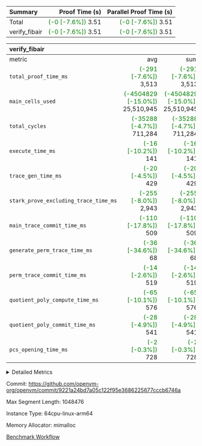 | Summary | Proof Time (s) | Parallel Proof Time (s) |
|:---|---:|---:|
| Total | <span style='color: green'>(-0 [-7.6%])</span> 3.51 | <span style='color: green'>(-0 [-7.6%])</span> 3.51 |
| verify_fibair | <span style='color: green'>(-0 [-7.6%])</span> 3.51 | <span style='color: green'>(-0 [-7.6%])</span> 3.51 |


| verify_fibair |||||
|:---|---:|---:|---:|---:|
|metric|avg|sum|max|min|
| `total_proof_time_ms ` | <span style='color: green'>(-291 [-7.6%])</span> 3,513 | <span style='color: green'>(-291 [-7.6%])</span> 3,513 | <span style='color: green'>(-291 [-7.6%])</span> 3,513 | <span style='color: green'>(-291 [-7.6%])</span> 3,513 |
| `main_cells_used     ` | <span style='color: green'>(-4504829 [-15.0%])</span> 25,510,945 | <span style='color: green'>(-4504829 [-15.0%])</span> 25,510,945 | <span style='color: green'>(-4504829 [-15.0%])</span> 25,510,945 | <span style='color: green'>(-4504829 [-15.0%])</span> 25,510,945 |
| `total_cycles        ` | <span style='color: green'>(-35288 [-4.7%])</span> 711,284 | <span style='color: green'>(-35288 [-4.7%])</span> 711,284 | <span style='color: green'>(-35288 [-4.7%])</span> 711,284 | <span style='color: green'>(-35288 [-4.7%])</span> 711,284 |
| `execute_time_ms     ` | <span style='color: green'>(-16 [-10.2%])</span> 141 | <span style='color: green'>(-16 [-10.2%])</span> 141 | <span style='color: green'>(-16 [-10.2%])</span> 141 | <span style='color: green'>(-16 [-10.2%])</span> 141 |
| `trace_gen_time_ms   ` | <span style='color: green'>(-20 [-4.5%])</span> 429 | <span style='color: green'>(-20 [-4.5%])</span> 429 | <span style='color: green'>(-20 [-4.5%])</span> 429 | <span style='color: green'>(-20 [-4.5%])</span> 429 |
| `stark_prove_excluding_trace_time_ms` | <span style='color: green'>(-255 [-8.0%])</span> 2,943 | <span style='color: green'>(-255 [-8.0%])</span> 2,943 | <span style='color: green'>(-255 [-8.0%])</span> 2,943 | <span style='color: green'>(-255 [-8.0%])</span> 2,943 |
| `main_trace_commit_time_ms` | <span style='color: green'>(-110 [-17.8%])</span> 509 | <span style='color: green'>(-110 [-17.8%])</span> 509 | <span style='color: green'>(-110 [-17.8%])</span> 509 | <span style='color: green'>(-110 [-17.8%])</span> 509 |
| `generate_perm_trace_time_ms` | <span style='color: green'>(-36 [-34.6%])</span> 68 | <span style='color: green'>(-36 [-34.6%])</span> 68 | <span style='color: green'>(-36 [-34.6%])</span> 68 | <span style='color: green'>(-36 [-34.6%])</span> 68 |
| `perm_trace_commit_time_ms` | <span style='color: green'>(-14 [-2.6%])</span> 519 | <span style='color: green'>(-14 [-2.6%])</span> 519 | <span style='color: green'>(-14 [-2.6%])</span> 519 | <span style='color: green'>(-14 [-2.6%])</span> 519 |
| `quotient_poly_compute_time_ms` | <span style='color: green'>(-65 [-10.1%])</span> 576 | <span style='color: green'>(-65 [-10.1%])</span> 576 | <span style='color: green'>(-65 [-10.1%])</span> 576 | <span style='color: green'>(-65 [-10.1%])</span> 576 |
| `quotient_poly_commit_time_ms` | <span style='color: green'>(-28 [-4.9%])</span> 541 | <span style='color: green'>(-28 [-4.9%])</span> 541 | <span style='color: green'>(-28 [-4.9%])</span> 541 | <span style='color: green'>(-28 [-4.9%])</span> 541 |
| `pcs_opening_time_ms ` | <span style='color: green'>(-2 [-0.3%])</span> 728 | <span style='color: green'>(-2 [-0.3%])</span> 728 | <span style='color: green'>(-2 [-0.3%])</span> 728 | <span style='color: green'>(-2 [-0.3%])</span> 728 |



<details>
<summary>Detailed Metrics</summary>

|  | verify_program_compile_ms | total_cells | stark_prove_excluding_trace_time_ms | quotient_poly_compute_time_ms | quotient_poly_commit_time_ms | perm_trace_commit_time_ms | pcs_opening_time_ms | main_trace_commit_time_ms |
| --- | --- | --- | --- | --- | --- | --- | --- |
|  | 4 | 65,536 | 68 | 3 | 14 | 0 | 31 | 18 | 

| air_name | rows | quotient_deg | main_cols | interactions | constraints | cells |
| --- | --- | --- | --- | --- | --- | --- |
| AccessAdapterAir<2> |  | 4 |  | 5 | 12 |  | 
| AccessAdapterAir<4> |  | 4 |  | 5 | 12 |  | 
| AccessAdapterAir<8> |  | 4 |  | 5 | 12 |  | 
| FibonacciAir | 32,768 | 1 | 2 |  | 5 | 65,536 | 
| FriReducedOpeningAir |  | 4 |  | 35 | 59 |  | 
| NativePoseidon2Air<BabyBearParameters>, 1> |  | 4 |  | 31 | 302 |  | 
| PhantomAir |  | 4 |  | 3 | 4 |  | 
| ProgramAir |  | 1 |  | 1 | 4 |  | 
| VariableRangeCheckerAir |  | 1 |  | 1 | 4 |  | 
| VmAirWrapper<BranchNativeAdapterAir, BranchEqualCoreAir<1> |  | 2 |  | 11 | 23 |  | 
| VmAirWrapper<JalNativeAdapterAir, JalCoreAir> |  | 4 |  | 7 | 6 |  | 
| VmAirWrapper<NativeAdapterAir<2, 0>, PublicValuesCoreAir> |  | 4 |  | 11 | 22 |  | 
| VmAirWrapper<NativeAdapterAir<2, 1>, FieldArithmeticCoreAir> |  | 4 |  | 15 | 23 |  | 
| VmAirWrapper<NativeLoadStoreAdapterAir<1>, NativeLoadStoreCoreAir<1> |  | 4 |  | 15 | 20 |  | 
| VmAirWrapper<NativeLoadStoreAdapterAir<4>, NativeLoadStoreCoreAir<4> |  | 4 |  | 15 | 20 |  | 
| VmAirWrapper<NativeVectorizedAdapterAir<4>, FieldExtensionCoreAir> |  | 4 |  | 15 | 23 |  | 
| VmConnectorAir |  | 4 |  | 3 | 8 |  | 
| VolatileBoundaryAir |  | 4 |  | 4 | 16 |  | 

| group | trace_gen_time_ms | total_proof_time_ms | total_cycles | total_cells | stark_prove_excluding_trace_time_ms | quotient_poly_compute_time_ms | quotient_poly_commit_time_ms | perm_trace_commit_time_ms | pcs_opening_time_ms | main_trace_commit_time_ms | main_cells_used | generate_perm_trace_time_ms | execute_time_ms |
| --- | --- | --- | --- | --- | --- | --- | --- | --- | --- | --- | --- | --- | --- |
| verify_fibair | 429 | 3,513 | 711,284 | 72,898,584 | 2,943 | 576 | 541 | 519 | 728 | 509 | 25,510,945 | 68 | 141 | 

| group | air_name | rows | prep_cols | perm_cols | main_cols | cells |
| --- | --- | --- | --- | --- | --- | --- |
| verify_fibair | AccessAdapterAir<2> | 131,072 |  | 16 | 11 | 3,538,944 | 
| verify_fibair | AccessAdapterAir<4> | 65,536 |  | 16 | 13 | 1,900,544 | 
| verify_fibair | AccessAdapterAir<8> | 32,768 |  | 16 | 17 | 1,081,344 | 
| verify_fibair | FriReducedOpeningAir | 512 |  | 76 | 64 | 71,680 | 
| verify_fibair | NativePoseidon2Air<BabyBearParameters>, 1> | 8,192 |  | 36 | 348 | 3,145,728 | 
| verify_fibair | PhantomAir | 16,384 |  | 8 | 6 | 229,376 | 
| verify_fibair | ProgramAir | 8,192 |  | 8 | 10 | 147,456 | 
| verify_fibair | VariableRangeCheckerAir | 262,144 | 2 | 8 | 1 | 2,359,296 | 
| verify_fibair | VmAirWrapper<BranchNativeAdapterAir, BranchEqualCoreAir<1> | 262,144 |  | 28 | 23 | 13,369,344 | 
| verify_fibair | VmAirWrapper<JalNativeAdapterAir, JalCoreAir> | 32,768 |  | 12 | 10 | 720,896 | 
| verify_fibair | VmAirWrapper<NativeAdapterAir<2, 1>, FieldArithmeticCoreAir> | 524,288 |  | 20 | 30 | 26,214,400 | 
| verify_fibair | VmAirWrapper<NativeLoadStoreAdapterAir<1>, NativeLoadStoreCoreAir<1> | 262,144 |  | 36 | 25 | 15,990,784 | 
| verify_fibair | VmAirWrapper<NativeLoadStoreAdapterAir<4>, NativeLoadStoreCoreAir<4> | 16,384 |  | 36 | 34 | 1,146,880 | 
| verify_fibair | VmAirWrapper<NativeVectorizedAdapterAir<4>, FieldExtensionCoreAir> | 8,192 |  | 20 | 40 | 491,520 | 
| verify_fibair | VmConnectorAir | 2 | 1 | 8 | 4 | 24 | 
| verify_fibair | VolatileBoundaryAir | 131,072 |  | 8 | 11 | 2,490,368 | 

</details>


Commit: https://github.com/openvm-org/openvm/commit/9221a24bd7a05c122f95e3686225677cccb6746a

Max Segment Length: 1048476

Instance Type: 64cpu-linux-arm64

Memory Allocator: mimalloc

[Benchmark Workflow](https://github.com/openvm-org/openvm/actions/runs/12721030514)

